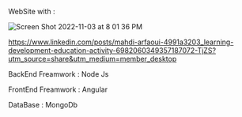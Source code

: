 WebSite with : 

![Screen Shot 2022-11-03 at 8 01 36 PM](https://user-images.githubusercontent.com/72455724/199811249-8d2173ba-5421-4701-9d46-442623a8c3fc.png)


https://www.linkedin.com/posts/mahdi-arfaoui-4991a3203_learning-development-education-activity-6982060349357187072-TjZS?utm_source=share&utm_medium=member_desktop



BackEnd Freamwork : Node Js

FrontEnd Freamwork  : Angular 



DataBase : MongoDb
